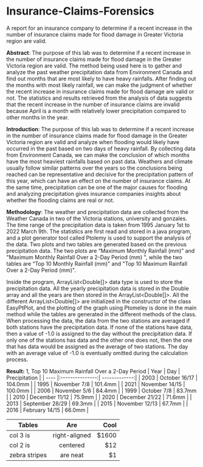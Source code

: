 # Insurance-Claims-Forensics
A report for an insurance company to determine if a recent increase in the number of insurance claims made for flood damage in Greater Victoria region are valid.

**Abstract**:
The purpose of this lab was to determine if a recent increase in the number of insurance claims made for flood damage in the Greater Victoria region are valid. The method being used here is to gather and analyze the past weather precipitation data from Environment Canada and find out months that are most likely to have heavy rainfalls. After finding out the months with most likely rainfall, we can make the judgment of whether the recent increase in insurance claims made for flood damage are valid or not. The statistics and results retrieved from the analysis of data suggests that the recent increase in the number of insurance claims are invalid because April is a month with relatively lower precipitation compared to other months in the year. 

**Introduction**:
The purpose of this lab was to determine if a recent increase in the number of insurance claims made for flood damage in the Greater Victoria region are valid and analyze when flooding would likely have occurred in the past based on two days of heavy rainfall. By collecting data from Environment Canada, we can make the conclusion of which months have the most heaviest rainfalls based on past data. Weathers and climate usually follow similar patterns over the years so the conclusions being reached can be representative and decisive for the precipitation pattern of this year, which can have an effect on the number of insurance claims. At the same time, precipitation can be one of the major causes for flooding and analyzing precipitation gives insurance companies insights about whether the flooding claims are real or not. 

**Methodology**: 
The weather and precipitation data are collected from the Weather Canada in two of the Victoria stations, university and gonzales. The time range of the precipitation data is taken from 1995 January 1st to 2022 March 9th. The statistics are first read and stored in a java program, and a plot generator tool called Ptolemy is used to support the analysis of the data. Two plots and two tables are generated based on the previous precipitation data. The two plots are “Maximum Monthly Rainfall (mm)” and "Maximum Monthly Rainfall Over a 2-Day Period (mm) ", while the two tables are “Top 10 Monthly Rainfall (mm)" and "Top 10 Maximum Rainfall Over a 2-Day Period (mm)". 

Inside the program, ArrayList<Double[]> data type is used to store the precipitation data. All the yearly precipitation data is stored in the Double array and all the years are then stored in the ArrayList<Double[]>. All the different ArrayList<Double[]> are initialized in the constructor of the class EasyPtPlot, and the plotting of the graph using Ptomeley is done in the main method while the tables are generated in the different methods of the class. When processing the data, the data from the two stations are averaged if both stations have the precipitation data. If none of the stations have data, then a value of -1.0 is assigned to the day without the precipitation data. If only one of the stations has data and the other one does not, then the one that has data would be assigned as the average of two stations. The day with an average value of -1.0 is eventually omitted during the calculation process. 

**Result:**
1, Top 10 Maximum Rainfall Over a 2-Day Period
| Year | Day             | Precipitation |
| ---- |:---------------:| -------------:|
| 2003 | October 16/17   | 104.0mm       |
| 1995 | November 7/8    | 101.4mm       |
| 2021 | November 14/15  | 100.0mm       |
| 2006 | November 5/6    | 84.4mm        |
| 1999 | October 7/8     | 83.7mm        |
| 2010 | December 11/12  | 75.9mm        |
| 2020 | December 21/22  | 71.6mm        |
| 2013 | September 28/29 | 69.3mm        |
| 2015 | November 12/13  | 67.7mm        |
| 2016 | February 14/15  | 66.0mm        |


| Tables        | Are           | Cool  |
| ------------- |:-------------:| -----:|
| col 3 is      | right-aligned | $1600 |
| col 2 is      | centered      |   $12 |
| zebra stripes | are neat      |    $1 |






